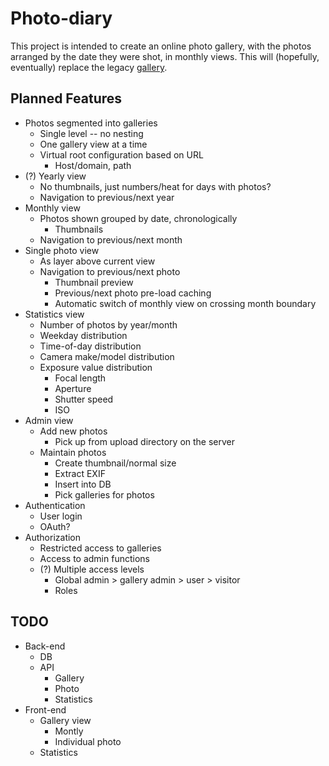 # Photo-diary

This project is intended to create an online photo gallery, with the photos arranged by the date they were shot, in monthly views. This will (hopefully, eventually) replace the legacy [gallery](https://github.com/vlumi/gallery).

## Planned Features

* Photos segmented into galleries
  + Single level -- no nesting
  + One gallery view at a time
  + Virtual root configuration based on URL
    - Host/domain, path
* (?) Yearly view
  + No thumbnails, just numbers/heat for days with photos?
  + Navigation to previous/next year
* Monthly view
  + Photos shown grouped by date, chronologically
    - Thumbnails
  + Navigation to previous/next month
* Single photo view
  + As layer above current view
  + Navigation to previous/next photo
    - Thumbnail preview
    - Previous/next photo pre-load caching
    - Automatic switch of monthly view on crossing month boundary
* Statistics view
  + Number of photos by year/month
  + Weekday distribution
  + Time-of-day distribution
  + Camera make/model distribution
  + Exposure value distribution
    - Focal length
    - Aperture
    - Shutter speed
    - ISO
* Admin view
  + Add new photos
    - Pick up from upload directory on the server
  + Maintain photos
    - Create thumbnail/normal size
    - Extract EXIF
    - Insert into DB
    - Pick galleries for photos
* Authentication
  + User login
  + OAuth?
* Authorization
  + Restricted access to galleries
  + Access to admin functions
  + (?) Multiple access levels
    - Global admin > gallery admin > user > visitor
    - Roles

## TODO

* Back-end
  + DB
  + API
    - Gallery
    - Photo
    - Statistics
* Front-end
  + Gallery view
    - Montly
    - Individual photo
  + Statistics
